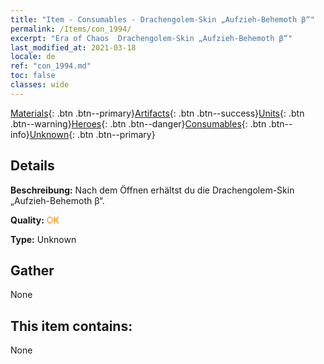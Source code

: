 ```yaml
---
title: "Item - Consumables - Drachengolem-Skin „Aufzieh-Behemoth β“"
permalink: /Items/con_1994/
excerpt: "Era of Chaos  Drachengolem-Skin „Aufzieh-Behemoth β“"
last_modified_at: 2021-03-18
locale: de
ref: "con_1994.md"
toc: false
classes: wide
---
```

 [Materials](/de/Items/){: .btn .btn--primary}[Artifacts](/de/Items/Artifacts/){: .btn .btn--success}[Units](/de/Items/Units/){: .btn .btn--warning}[Heroes](/de/Items/Heroes/){: .btn .btn--danger}[Consumables](/de/Items/Consumables/){: .btn .btn--info}[Unknown](/de/Items/Unknown/){: .btn .btn--primary}

## Details
 **Beschreibung:** Nach dem Öffnen erhältst du die Drachengolem-Skin „Aufzieh-Behemoth β“.

 **Quality:** <span style="color: #FF8C00">OK</span>

 **Type:** Unknown

## Gather

  None

## This item contains:

  None

